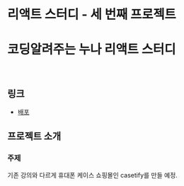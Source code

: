 # 리액트 스터디 - 세 번째 프로젝트
<h1>코딩알려주는 누나 리액트 스터디</h1>
<br/>

## 링크
- [배포]()

## 프로젝트 소개
### 주제
기존 강의와 다르게 휴대폰 케이스 쇼핑몰인 casetify를 만들 예정.